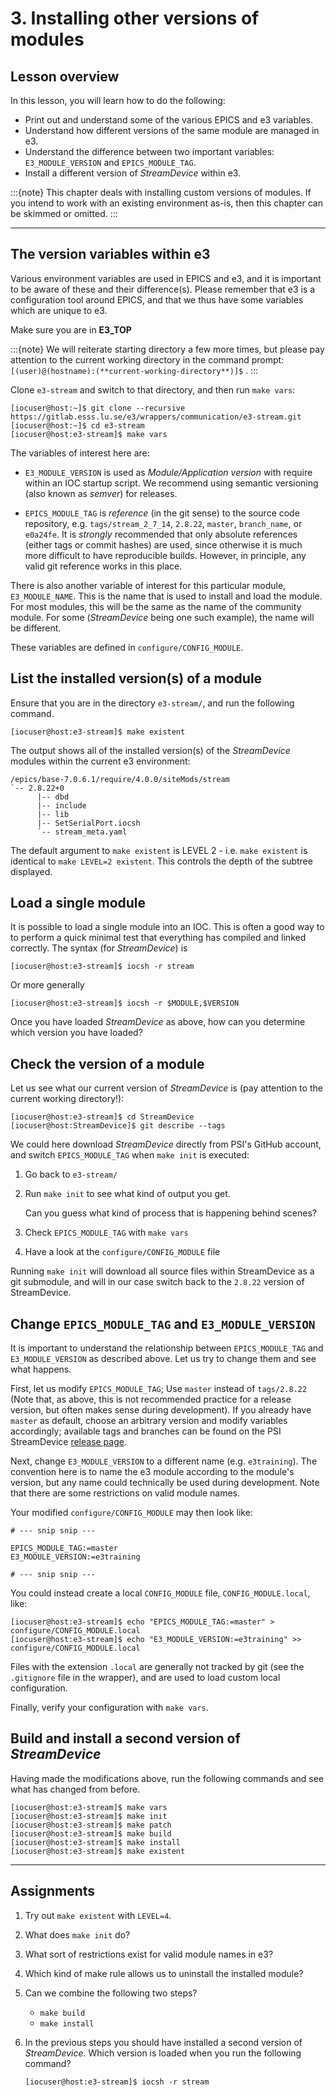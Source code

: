 # 3. Installing other versions of modules

## Lesson overview

In this lesson, you will learn how to do the following:

* Print out and understand some of the various EPICS and e3 variables.
* Understand how different versions of the same module are managed in e3.
* Understand the difference between two important variables: `E3_MODULE_VERSION`
  and `EPICS_MODULE_TAG`.
* Install a different version of *StreamDevice* within e3.

:::{note}
This chapter deals with installing custom versions of modules. If you intend to
work with an existing environment as-is, then this chapter can be skimmed or
omitted.
:::

---

## The version variables within e3

Various environment variables are used in EPICS and e3, and it is important to
be aware of these and their difference(s). Please remember that e3 is a
configuration tool around EPICS, and that we thus have some variables which are
unique to e3.

Make sure you are in **E3_TOP**

:::{note}
We will reiterate starting directory a few more times, but please pay attention
to the current working directory in the command prompt:
`[(user)@(hostname):(**current-working-directory**)]$` .
:::

Clone `e3-stream` and switch to that directory, and then run `make vars`:

```console
[iocuser@host:~]$ git clone --recursive https://gitlab.esss.lu.se/e3/wrappers/communication/e3-stream.git
[iocuser@host:~]$ cd e3-stream
[iocuser@host:e3-stream]$ make vars
```

The variables of interest here are:

* `E3_MODULE_VERSION`  is used as *Module/Application version* with require
  within an IOC startup script. We recommend using semantic versioning (also
  known as *semver*) for releases.

* `EPICS_MODULE_TAG` is *reference* (in the git sense) to the source code
  repository, e.g. `tags/stream_2_7_14`, `2.8.22`, `master`, `branch_name`, or
  `e0a24fe`. It is *strongly* recommended that only absolute references (either
  tags or commit hashes) are used, since otherwise it is much more difficult to
  have reproducible builds. However, in principle, any valid git reference works
  in this place.

There is also another variable of interest for this particular module,
`E3_MODULE_NAME`. This is the name that is used to install and load the module.
For most modules, this will be the same as the name of the community module. For
some (*StreamDevice* being one such example), the name will be different.

These variables are defined in `configure/CONFIG_MODULE`.

## List the installed version(s) of a module

Ensure that you are in the directory `e3-stream/`, and run the following
command.

```console
[iocuser@host:e3-stream]$ make existent
```

The output shows all of the installed version(s) of the *StreamDevice* modules
within the current e3 environment:

```console
/epics/base-7.0.6.1/require/4.0.0/siteMods/stream
`-- 2.8.22+0
      |-- dbd
      |-- include
      |-- lib
      |-- SetSerialPort.iocsh
      `-- stream_meta.yaml
```

The default argument to `make existent` is LEVEL 2 - i.e. `make existent` is
identical to `make LEVEL=2 existent`. This controls the depth of the subtree
displayed.

## Load a single module

It is possible to load a single module into an IOC. This is often a good way to
to perform a quick minimal test that everything has compiled and linked
correctly. The syntax (for *StreamDevice*) is

```console
[iocuser@host:e3-stream]$ iocsh -r stream
```

Or more generally

```console
[iocuser@host:e3-stream]$ iocsh -r $MODULE,$VERSION
```

Once you have loaded *StreamDevice* as above, how can you determine which
version you have loaded?

## Check the version of a module

Let us see what our current version of *StreamDevice* is (pay attention to the
current working directory!):

```console
[iocuser@host:e3-stream]$ cd StreamDevice
[iocuser@host:StreamDevice]$ git describe --tags
```

We could here download *StreamDevice* directly from PSI's GitHub account, and
switch `EPICS_MODULE_TAG` when `make init` is executed:

1. Go back to `e3-stream/`
2. Run `make init` to see what kind of output you get.

   Can you guess what kind of process that is happening behind scenes?

3. Check `EPICS_MODULE_TAG` with `make vars`
4. Have a look at the `configure/CONFIG_MODULE` file

Running `make init` will download all source files within StreamDevice as a git
submodule, and will in our case switch back to the `2.8.22` version of
StreamDevice.

## Change `EPICS_MODULE_TAG` and `E3_MODULE_VERSION`

It is important to understand the relationship between `EPICS_MODULE_TAG` and
`E3_MODULE_VERSION` as described above. Let us try to change them and see what
happens.

First, let us modify `EPICS_MODULE_TAG`; Use `master` instead of `tags/2.8.22`
(Note that, as above, this is not recommended practice for a release version,
but often makes sense during development). If you already have `master` as
default, choose an arbitrary version and modify variables accordingly; available
tags and branches can be found on the PSI StreamDevice [release
page](https://github.com/paulscherrerinstitute/StreamDevice/releases).

Next, change `E3_MODULE_VERSION` to a different name (e.g. `e3training`). The
convention here is to name the e3 module according to the module's version, but
any name could technically be used during development. Note that there are some
restrictions on valid module names.

Your modified `configure/CONFIG_MODULE` may then look like:

```make
# --- snip snip ---

EPICS_MODULE_TAG:=master
E3_MODULE_VERSION:=e3training

# --- snip snip ---
```

You could instead create a local `CONFIG_MODULE` file, `CONFIG_MODULE.local`,
like:

```console
[iocuser@host:e3-stream]$ echo "EPICS_MODULE_TAG:=master" > configure/CONFIG_MODULE.local
[iocuser@host:e3-stream]$ echo "E3_MODULE_VERSION:=e3training" >> configure/CONFIG_MODULE.local
```

Files with the extension `.local` are generally not tracked by git (see the
`.gitignore` file in the wrapper), and are used to load custom local
configuration.

Finally, verify your configuration with `make vars`.

## Build and install a second version of *StreamDevice*

Having made the modifications above, run the following commands and see what has
changed from before.

```console
[iocuser@host:e3-stream]$ make vars
[iocuser@host:e3-stream]$ make init
[iocuser@host:e3-stream]$ make patch
[iocuser@host:e3-stream]$ make build
[iocuser@host:e3-stream]$ make install
[iocuser@host:e3-stream]$ make existent
```

---

## Assignments

1. Try out `make existent` with `LEVEL=4`.
2. What does `make init` do?
3. What sort of restrictions exist for valid module names in e3?
4. Which kind of make rule allows us to uninstall the installed module?
5. Can we combine the following two steps?
   * `make build`
   * `make install`

6. In the previous steps you should have installed a second version of
   *StreamDevice*. Which version is loaded when you run the following command?

   ```console
   [iocuser@host:e3-stream]$ iocsh -r stream
   ```

